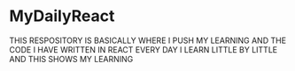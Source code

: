 # MyDailyReact
THIS RESPOSITORY IS BASICALLY WHERE I PUSH MY LEARNING AND THE CODE I HAVE WRITTEN IN REACT 
EVERY DAY I LEARN LITTLE BY LITTLE AND THIS SHOWS MY LEARNING

